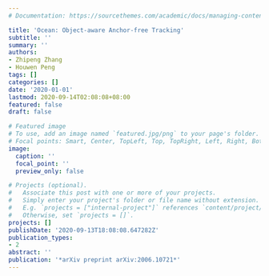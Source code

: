 ```yaml
---
# Documentation: https://sourcethemes.com/academic/docs/managing-content/

title: 'Ocean: Object-aware Anchor-free Tracking'
subtitle: ''
summary: ''
authors:
- Zhipeng Zhang
- Houwen Peng
tags: []
categories: []
date: '2020-01-01'
lastmod: 2020-09-14T02:08:08+08:00
featured: false
draft: false

# Featured image
# To use, add an image named `featured.jpg/png` to your page's folder.
# Focal points: Smart, Center, TopLeft, Top, TopRight, Left, Right, BottomLeft, Bottom, BottomRight.
image:
  caption: ''
  focal_point: ''
  preview_only: false

# Projects (optional).
#   Associate this post with one or more of your projects.
#   Simply enter your project's folder or file name without extension.
#   E.g. `projects = ["internal-project"]` references `content/project/deep-learning/index.md`.
#   Otherwise, set `projects = []`.
projects: []
publishDate: '2020-09-13T18:08:08.647282Z'
publication_types:
- 2
abstract: ''
publication: '*arXiv preprint arXiv:2006.10721*'
---
```


